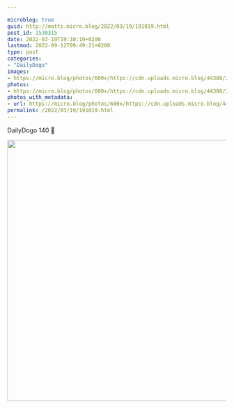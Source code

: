 ```yaml
---

microblog: true
guid: http://matti.micro.blog/2022/03/19/191019.html
post_id: 1530315
date: 2022-03-19T19:10:19+0200
lastmod: 2022-09-12T09:49:21+0200
type: post
categories:
- "DailyDogo"
images:
- https://micro.blog/photos/600x/https://cdn.uploads.micro.blog/44388/2022/4067cc58bf.jpg
photos:
- https://micro.blog/photos/600x/https://cdn.uploads.micro.blog/44388/2022/4067cc58bf.jpg
photos_with_metadata:
- url: https://micro.blog/photos/600x/https://cdn.uploads.micro.blog/44388/2022/4067cc58bf.jpg
permalink: /2022/03/19/191019.html
---
```

DailyDogo 140 🐶

<img src="/media/uploads/2022/4067cc58bf.jpg" width="600" height="600" alt="" />

